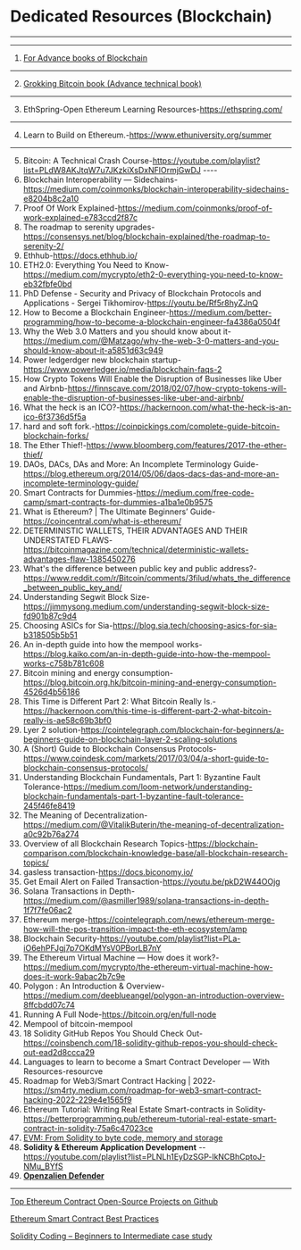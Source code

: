 # Dedicated Resources (Blockchain)
--------------------------
-------------------------
1.	[For Advance books of Blockchain](https://www.manning.com/)    
----
2.	[Grokking Bitcoin book  (Advance technical book)](https://rosenbaum.se/book/grokking-bitcoin.html#step-3-the-blockchain)
----
3.	EthSpring-Open Ethereum Learning Resources-https://ethspring.com/   
----
4.	Learn to Build on Ethereum.-https://www.ethuniversity.org/summer 
----
5.	Bitcoin: A Technical Crash Course-https://youtube.com/playlist?list=PLdW8AKJtqW7u7JKzkiXsDxNFlOrmjGwDJ                                                         ----                 
6.	Blockchain Interoperability — Sidechains-https://medium.com/coinmonks/blockchain-interoperability-sidechains-e8204b8c2a10  
7.	Proof Of Work Explained-https://medium.com/coinmonks/proof-of-work-explained-e783ccd2f87c    
8.	The roadmap to serenity upgrades-https://consensys.net/blog/blockchain-explained/the-roadmap-to-serenity-2/
9.	Ethhub-https://docs.ethhub.io/
10.	ETH2.0: Everything You Need to Know-https://medium.com/mycrypto/eth2-0-everything-you-need-to-know-eb32fbfe0bd   
11.	PhD Defense - Security and Privacy of Blockchain Protocols and Applications - Sergei Tikhomirov-https://youtu.be/Rf5r8hyZJnQ
12.	How to Become a Blockchain Engineer-https://medium.com/better-programming/how-to-become-a-blockchain-engineer-fa4386a0504f 
13.	Why the Web 3.0 Matters and you should know about it-https://medium.com/@Matzago/why-the-web-3-0-matters-and-you-should-know-about-it-a5851d63c949      
14.	Power ledgerdger new blockchain startup-https://www.powerledger.io/media/blockchain-faqs-2        
15.	How Crypto Tokens Will Enable the Disruption of Businesses like Uber and Airbnb-https://finnscave.com/2018/02/07/how-crypto-tokens-will-enable-the-disruption-of-businesses-like-uber-and-airbnb/    
16.	What the heck is an ICO?-https://hackernoon.com/what-the-heck-is-an-ico-6f3736d5f5a  
17.	hard and soft fork.-https://coinpickings.com/complete-guide-bitcoin-blockchain-forks/  
18.	The Ether Thief!-https://www.bloomberg.com/features/2017-the-ether-thief/ 
19.	DAOs, DACs, DAs and More: An Incomplete Terminology Guide-https://blog.ethereum.org/2014/05/06/daos-dacs-das-and-more-an-incomplete-terminology-guide/
20.	Smart Contracts for Dummies-https://medium.com/free-code-camp/smart-contracts-for-dummies-a1ba1e0b9575 
21.	What is Ethereum? | The Ultimate Beginners’ Guide-https://coincentral.com/what-is-ethereum/   
22.	DETERMINISTIC WALLETS, THEIR ADVANTAGES AND THEIR UNDERSTATED FLAWS-https://bitcoinmagazine.com/technical/deterministic-wallets-advantages-flaw-1385450276 
23.	What's the difference between public key and public address?-https://www.reddit.com/r/Bitcoin/comments/3filud/whats_the_difference_between_public_key_and/   
24.	Understanding Segwit Block Size-https://jimmysong.medium.com/understanding-segwit-block-size-fd901b87c9d4  
25.	Choosing ASICs for Sia-https://blog.sia.tech/choosing-asics-for-sia-b318505b5b51    
26.	An in-depth guide into how the mempool works-https://blog.kaiko.com/an-in-depth-guide-into-how-the-mempool-works-c758b781c608    
27.	Bitcoin mining and energy consumption-https://blog.bitcoin.org.hk/bitcoin-mining-and-energy-consumption-4526d4b56186    
28.	This Time is Different Part 2: What Bitcoin Really Is.-https://hackernoon.com/this-time-is-different-part-2-what-bitcoin-really-is-ae58c69b3bf0     
29.	Lyer 2 solution-https://cointelegraph.com/blockchain-for-beginners/a-beginners-guide-on-blockchain-layer-2-scaling-solutions
30.	A (Short) Guide to Blockchain Consensus Protocols-https://www.coindesk.com/markets/2017/03/04/a-short-guide-to-blockchain-consensus-protocols/
31.	Understanding Blockchain Fundamentals, Part 1: Byzantine Fault Tolerance-https://medium.com/loom-network/understanding-blockchain-fundamentals-part-1-byzantine-fault-tolerance-245f46fe8419 
32.	The Meaning of Decentralization-https://medium.com/@VitalikButerin/the-meaning-of-decentralization-a0c92b76a274
33.	Overview of all Blockchain Research Topics-https://blockchain-comparison.com/blockchain-knowledge-base/all-blockchain-research-topics/
34.	gasless transaction-https://docs.biconomy.io/
35.	Get Email Alert on Failed Transaction-https://youtu.be/pkD2W44OOjg
36.	Solana Transactions in Depth-https://medium.com/@asmiller1989/solana-transactions-in-depth-1f7f7fe06ac2
37.	Ethereum merge-https://cointelegraph.com/news/ethereum-merge-how-will-the-pos-transition-impact-the-eth-ecosystem/amp
38.	Blockchain Security-https://youtube.com/playlist?list=PLa-iO6ehPFJgj7p7OKdMYsV0PBorLB7nY                       
39.	The Ethereum Virtual Machine — How does it work?-https://medium.com/mycrypto/the-ethereum-virtual-machine-how-does-it-work-9abac2b7c9e
40.	Polygon : An Introduction & Overview-https://medium.com/deeblueangel/polygon-an-introduction-overview-8ffcbdd07c74
41.	Running A Full Node-https://bitcoin.org/en/full-node
42.	Mempool of bitcoin-mempool
43.	 18 Solidity GitHub Repos You Should Check Out-https://coinsbench.com/18-solidity-github-repos-you-should-check-out-ead2d8ccca29
44.	Languages to learn to become a Smart Contract Developer — With Resources-resourcve
45.	Roadmap for Web3/Smart Contract Hacking | 2022-https://sm4rty.medium.com/roadmap-for-web3-smart-contract-hacking-2022-229e4e1565f9
46.	Ethereum Tutorial: Writing Real Estate Smart-contracts in Solidity-https://betterprogramming.pub/ethereum-tutorial-real-estate-smart-contract-in-solidity-75a6c47023ce
47.	 [EVM: From Solidity to byte code, memory and storage](https://youtu.be/RxL_1AfV7N4)
48. **Solidity & Ethereum Application Development** --https://youtube.com/playlist?list=PLNLh1EyDzSGP-lkNCBhCptoJ-NMu_BYfS
49. [**Openzalien Defender**](https://youtube.com/playlist?list=PLdJRkA9gCKOMdqVKrkYKT6ulDwDVG6_Ya)

------------------------------------
[Top Ethereum Contract Open-Source Projects on Github ](https://gitclone.dev/top-ethereum-contract-open-source-projects-on-github/)

[Ethereum Smart Contract Best Practices](https://consensys.github.io/smart-contract-best-practices/development-recommendations/solidity-specific/tx-origin/)

[Solidity Coding – Beginners to Intermediate
case study](https://blockchain-academy.hs-mittweida.de/courses/solidity-coding-beginners-to-intermediate/)
